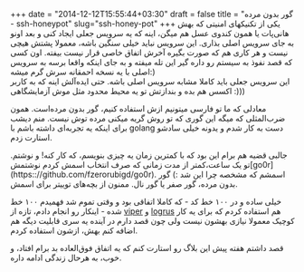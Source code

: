+++
date = "2014-12-12T15:55:44+03:30"
draft = false
title = "گور بدون مرده - ssh-honeypot"
slug="ssh-honey-pot"
+++
یکی از تکنیکهای امنیتی که بهش هانی‌پات یا همون کندوی عسل هم میگن، اینه که یه سرویس جعلی ایجاد کنی و بعد اونو به جای سرویس اصلی بذاری. این سرویس نباید خیلی سنگین باشه، معمولا پشتش هیچی نیست و هر کاری هم که صورت بگیره آخرش اتفاق خاصی قرار نیست بیفته. اون کسی که قصد نفوذ به سیستم رو داره گیر این تله میفته و به جای اینکه واقعا برسه به سرویس اصلی با یه نسخه احمقانه سرش گرم میشه:)  
این سرویس جعلی باید کاملا مشابه سرویس اصلی باشه. حتی ایده‌آلش اینه که به کاربر اکسس هم بده و بندازتش تو یه محیط محدود مثل موش آزمایشگاهی :)))

معادلی که ما تو فارسی میتونیم ازش استفاده کنیم، گور بدون مرده‌است. همون ضرب‌المثلی که میگه این گوری که تو روش گریه میکنی مرده توش نیست. منم دیشب برای اینکه یه تجربه‌ای داشته باشم با golang دست به کار شدم و یدونه خیلی سادشو استارت زدم. 

 جالبی قضیه هم برام این بود که با کمترین زمان یه چیزی بنویسم، که کار کنه! و نوشتم. تو یک ساعت،‌کمتر از مدت زمانی که صرف انتخاب اسمش کردم نوشتمش[go0r] (https:://github.com/fzerorubigd/go0r). اسمشم که مشخصه چرا این شد :) گور بدون مرده، گور صفر یا گور نال. ممنون از بچه‌های توییتر برای اسمش. 

خیلی ساده و در ۱۰۰ خط کد - که کاملا اتفاقی بود و وقتی تموم شد فهمیدم ۱۰۰ خط شده - اینکار رو انجام دادم، تازه از  [viper](http://spf13.com/project/viper) و [logrus](https://github.com/Sirupsen/logrus) هم استفاده کردم که برای یه کار کوچیک معمولا نیازی بهشون نیست ولی چون قصد دارم در آینده یه سری قابلیت دیگه هم اضافه کنم بهش، ازشون استفاده کردم. 

قصد داشتم هفته پیش این بلاگ رو استارت کنم که یه اتفاق فوق‌العاده بد برام افتاد، و خوب، به هرحال زندگی ادامه داره.




